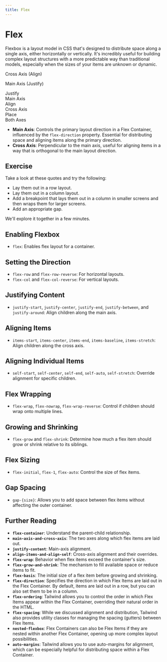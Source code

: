 ```yaml
---
title: Flex
---
```


# Flex

<script lang="ts">
  import { Playground } from '$components';
</script>

Flexbox is a layout model in CSS that's designed to distribute space along a single axis, either horizontally or vertically. It's incredibly useful for building complex layout structures with a more predictable way than traditional models, especially when the sizes of your items are unknown or dynamic.

<div class="not-prose relative flex items-center w-full aspect-square bg-slate-50 border-slate-100 border-2">
  <p class="absolute bg-gradient-to-r pl-10 text-white font-bold from-pink-400 to-pink-600 rotate-90 w-full">Cross Axis (Align)</p>
  <p class=" bg-gradient-to-r pl-10 text-white font-bold from-cyan-400 to-cyan-600 w-full">Main Axis (Justify)</p>
</div>

<div class="grid grid-cols-2 gap-x-2 gap-y-4 my-8">
  <div class="rounded bg-slate-50 border-2 border-slate-100 bg-gradient-to-r from-cyan-500 to-pink-500 bg-clip-text text-transparent font-bold text-3xl p-8">Justify</div>
  <div class="rounded bg-slate-50 border-2 border-slate-100 text-2xl p-8">Main Axis</div>
  <div class="rounded bg-slate-50 border-2 border-slate-100 bg-gradient-to-r from-cyan-500 to-pink-500 bg-clip-text text-transparent font-bold text-3xl p-8">Align</div>
  <div class="rounded bg-slate-50 border-2 border-slate-100 text-2xl p-8">Cross Axis</div>
  <div class="rounded bg-slate-50 border-2 border-slate-100 bg-gradient-to-r from-cyan-500 to-pink-500 bg-clip-text text-transparent font-bold text-3xl p-8">Place</div>
  <div class="rounded bg-slate-50 border-2 border-slate-100 text-2xl p-8">Both Axes</div>
</div>

- **Main Axis**: Controls the primary layout direction in a Flex Container, influenced by the `flex-direction` property. Essential for distributing space and aligning items along the primary direction.
- **Cross Axis**: Perpendicular to the main axis, useful for aligning items in a way that is orthogonal to the main layout direction.

## Exercise

Take a look at these quotes and try the following:

- Lay them out in a row layout.
- Lay them out in a column layout.
- Add a breakpoint that lays them out in a column in smaller screens and then wraps them for larger screens.
- Add an appropriate gap.

We'll explore it together in a few minutes.

<Playground id="R5aRaZBARh" title="A Flexbox Challenge" height={500} />

## Enabling Flexbox

- `flex`: Enables flex layout for a container.

## Setting the Direction

- `flex-row` and `flex-row-reverse`: For horizontal layouts.
- `flex-col` and `flex-col-reverse`: For vertical layouts.

## Justifying Content

- `justify-start`, `justify-center`, `justify-end`, `justify-between`, and `justify-around`: Align children along the main axis.

## Aligning Items

- `items-start`, `items-center`, `items-end`, `items-baseline`, `items-stretch`: Align children along the cross axis.

## Aligning Individual Items

- `self-start`, `self-center`, `self-end`, `self-auto`, `self-stretch`: Override alignment for specific children.

## Flex Wrapping

- `flex-wrap`, `flex-nowrap`, `flex-wrap-reverse`: Control if children should wrap onto multiple lines.

## Growing and Shrinking

- `flex-grow` and `flex-shrink`: Determine how much a flex item should grow or shrink relative to its siblings.

## Flex Sizing

- `flex-initial`, `flex-1`, `flex-auto`: Control the size of flex items.

## Gap Spacing

- `gap-{size}`: Allows you to add space between flex items without affecting the outer container.

## Further Reading

- **`flex-container`**: Understand the parent-child relationship.
- **`main-axis-and-cross-axis`**: The two axes along which flex items are laid out.
- **`justify-content`**: Main-axis alignment.
- **`align-items-and-align-self`**: Cross-axis alignment and their overrides.
- **`flex-wrap`**: Behavior when flex items exceed the container's size.
- **`flex-grow-and-shrink`**: The mechanism to fill available space or reduce items to fit.
- **`flex-basis`**: The initial size of a flex item before growing and shrinking.
- **`flex-direction`**: Specifies the direction in which Flex Items are laid out in the Flex Container. By default, items are laid out in a row, but you can also set them to be in a column.
- **`flex-ordering`**: Tailwind allows you to control the order in which Flex Items appear within the Flex Container, overriding their natural order in the HTML.
- **`flex-spacing`**: While we discussed alignment and distribution, Tailwind also provides utility classes for managing the spacing (gutters) between Flex Items.
- **`nested-flexbox`**: Flex Containers can also be Flex Items if they are nested within another Flex Container, opening up more complex layout possibilities.
- **`auto-margins`**: Tailwind allows you to use auto-margins for alignment, which can be especially helpful for distributing space within a Flex Container.
